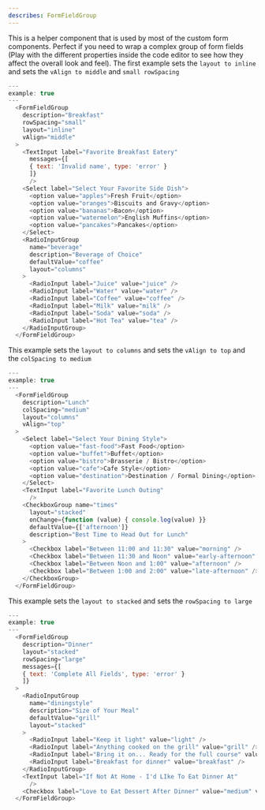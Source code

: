 ```yaml
---
describes: FormFieldGroup
---
```


This is a helper component that is used by most of the custom form
components. Perfect if you need to wrap a complex group of form fields
(Play with the different properties inside the code editor
to see how they affect the overall look and feel). The first example
sets the `layout to inline` and sets the `vAlign to middle` and `small
rowSpacing`

```js
---
example: true
---
  <FormFieldGroup
    description="Breakfast"
    rowSpacing="small"
    layout="inline"
    vAlign="middle"
  >
    <TextInput label="Favorite Breakfast Eatery"
      messages={[
      { text: 'Invalid name', type: 'error' }
      ]}
      />
    <Select label="Select Your Favorite Side Dish">
      <option value="apples">Fresh Fruit</option>
      <option value="oranges">Biscuits and Gravy</option>
      <option value="bananas">Bacon</option>
      <option value="watermelon">English Muffins</option>
      <option value="pancakes">Pancakes</option>
    </Select>
    <RadioInputGroup
      name="beverage"
      description="Beverage of Choice"
      defaultValue="coffee"
      layout="columns"
    >
      <RadioInput label="Juice" value="juice" />
      <RadioInput label="Water" value="water" />
      <RadioInput label="Coffee" value="coffee" />
      <RadioInput label="Milk" value="milk" />
      <RadioInput label="Soda" value="soda" />
      <RadioInput label="Hot Tea" value="tea" />
    </RadioInputGroup>
  </FormFieldGroup>
```

This example sets the `layout to columns` and sets the `vAlign to top`
and the `colSpacing to medium`

```js
---
example: true
---
  <FormFieldGroup
    description="Lunch"
    colSpacing="medium"
    layout="columns"
    vAlign="top"
  >
    <Select label="Select Your Dining Style">
      <option value="fast-food">Fast Food</option>
      <option value="buffet">Buffet</option>
      <option value="bistro">Brasserie / Bistro</option>
      <option value="cafe">Cafe Style</option>
      <option value="destination">Destination / Formal Dining</option>
    </Select>
    <TextInput label="Favorite Lunch Outing"
      />
    <CheckboxGroup name="times"
      layout="stacked"
      onChange={function (value) { console.log(value) }}
      defaultValue={['afternoon']}
      description="Best Time to Head Out for Lunch"
    >
      <Checkbox label="Between 11:00 and 11:30" value="morning" />
      <Checkbox label="Between 11:30 and Noon" value="early-afternoon" />
      <Checkbox label="Between Noon and 1:00" value="afternoon" />
      <Checkbox label="Between 1:00 and 2:00" value="late-afternoon" />
    </CheckboxGroup>
  </FormFieldGroup>
```

This example sets the `layout to stacked` and sets the `rowSpacing to large`

```js
---
example: true
---
  <FormFieldGroup
    description="Dinner"
    layout="stacked"
    rowSpacing="large"
    messages={[
    { text: 'Complete All Fields', type: 'error' }
    ]}
  >
    <RadioInputGroup
      name="diningstyle"
      description="Size of Your Meal"
      defaultValue="grill"
      layout="stacked"
    >
      <RadioInput label="Keep it light" value="light" />
      <RadioInput label="Anything cooked on the grill" value="grill" />
      <RadioInput label="Bring it on... Ready for the full course" value="full-course" />
      <RadioInput label="Breakfast for dinner" value="breakfast" />
    </RadioInputGroup>
    <TextInput label="If Not At Home - I'd LIke To Eat Dinner At"
      />
    <Checkbox label="Love to Eat Dessert After Dinner" value="medium" variant="toggle" />
  </FormFieldGroup>
```
